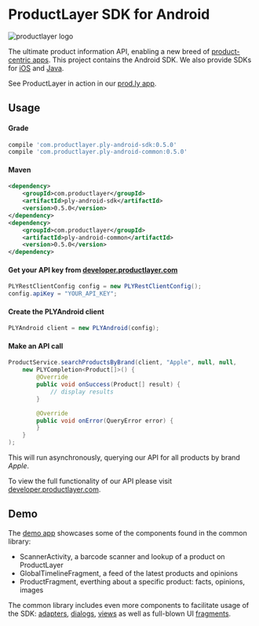 # ProductLayer SDK for Android
![productlayer logo](https://prod.ly/images/logo_256x175.png)

The ultimate product information API, enabling a new breed of [product-centric apps](http://www.cocoanetics.com/2014/02/from-barcodes-to-productlayer/). This project contains the Android SDK. We also provide SDKs for [iOS](https://github.com/ProductLayer/ProductLayer-SDK-for-iOS) and [Java](https://github.com/ProductLayer/ProductLayer-SDK-for-Java).

See ProductLayer in action in our [prod.ly app](https://play.google.com/store/apps/details?id=com.productlayer.prodly).

## Usage
#### Grade
```groovy
compile 'com.productlayer.ply-android-sdk:0.5.0'
compile 'com.productlayer.ply-android-common:0.5.0'
```

#### Maven
```xml
<dependency>
    <groupId>com.productlayer</groupId>
    <artifactId>ply-android-sdk</artifactId>
    <version>0.5.0</version>
</dependency>
<dependency>
    <groupId>com.productlayer</groupId>
    <artifactId>ply-android-common</artifactId>
    <version>0.5.0</version>
</dependency>
```

#### Get your API key from [developer.productlayer.com](https://developer.productlayer.com)
```java
PLYRestClientConfig config = new PLYRestClientConfig();
config.apiKey = "YOUR_API_KEY";
```

#### Create the PLYAndroid client
```java
PLYAndroid client = new PLYAndroid(config);
```

#### Make an API call
```java
ProductService.searchProductsByBrand(client, "Apple", null, null,
    new PLYCompletion<Product[]>() {
        @Override
        public void onSuccess(Product[] result) {
            // display results
        }

        @Override
        public void onError(QueryError error) {
        }
    }
);
```

This will run asynchronously, querying our API for all products by brand *Apple*.

To view the full functionality of our API please visit [developer.productlayer.com](https://developer.productlayer.com).

## Demo
The [demo app](https://github.com/ProductLayer/ProductLayer-SDK-for-Android/blob/master/ply-android-demo/src/main/java/com/productlayer/android/demo/Demo.java) showcases some of the components found in the common library:

*	ScannerActivity, a barcode scanner and lookup of a product on ProductLayer
*	GlobalTimelineFragment, a feed of the latest products and opinions
*	ProductFragment, everthing about a specific product: facts, opinions, images

The common library includes even more components to facilitate usage of the SDK: [adapters](https://github.com/ProductLayer/ProductLayer-SDK-for-Android/tree/master/ply-android-common/src/main/java/com/productlayer/android/common/adapter), [dialogs](https://github.com/ProductLayer/ProductLayer-SDK-for-Android/tree/master/ply-android-common/src/main/java/com/productlayer/android/common/dialog), [views](https://github.com/ProductLayer/ProductLayer-SDK-for-Android/tree/master/ply-android-common/src/main/java/com/productlayer/android/common/view) as well as full-blown UI [fragments](https://github.com/ProductLayer/ProductLayer-SDK-for-Android/tree/master/ply-android-common/src/main/java/com/productlayer/android/common/fragment).
